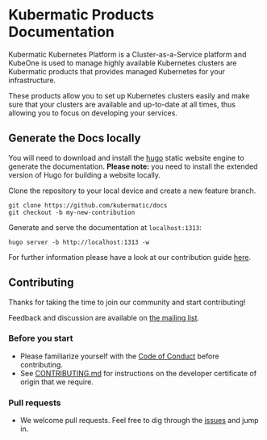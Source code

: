 # Kubermatic Products Documentation

Kubermatic Kubernetes Platform is a Cluster-as-a-Service platform and KubeOne is used to manage highly available Kubernetes clusters are Kubermatic products that provides managed Kubernetes for your infrastructure.

These products allow you to set up Kubernetes clusters easily and make sure that your clusters are available and up-to-date at all times, thus allowing you to focus on developing your services.

## Generate the Docs locally

You will need to download and install the [hugo](https://gohugo.io/installation/) static website engine to generate the documentation. **Please note:** you need to install the extended version of Hugo for building a website locally.

Clone the repository to your local device and create a new feature branch.

```
git clone https://github.com/kubermatic/docs
git checkout -b my-new-contribution
```

Generate and serve the documentation at `localhost:1313`:

```
hugo server -b http://localhost:1313 -w
```

For further information please have a look at our contribution guide [here](./CONTRIBUTING.md).

## Contributing

Thanks for taking the time to join our community and start contributing!

Feedback and discussion are available on [the mailing list][11].

### Before you start

* Please familiarize yourself with the [Code of Conduct][4] before contributing.
* See [CONTRIBUTING.md][2] for instructions on the developer certificate of origin that we require.

### Pull requests

* We welcome pull requests. Feel free to dig through the [issues][1] and jump in.

[1]: https://github.com/kubermatic/docs/issues
[2]: https://github.com/kubermatic/docs/blob/master/CONTRIBUTING.md
[4]: https://github.com/kubermatic/docs/blob/master/CODE_OF_CONDUCT.md

[11]: https://groups.google.com/forum/#!forum/kubermatic-dev
